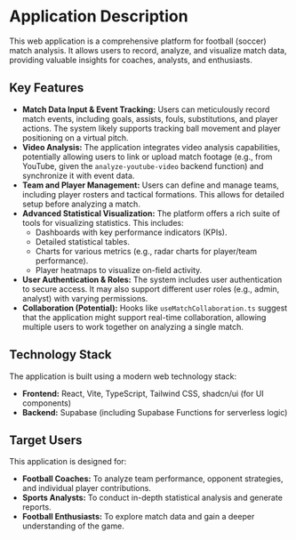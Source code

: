 # Application Description

This web application is a comprehensive platform for football (soccer) match analysis. It allows users to record, analyze, and visualize match data, providing valuable insights for coaches, analysts, and enthusiasts.

## Key Features

*   **Match Data Input & Event Tracking:** Users can meticulously record match events, including goals, assists, fouls, substitutions, and player actions. The system likely supports tracking ball movement and player positioning on a virtual pitch.
*   **Video Analysis:** The application integrates video analysis capabilities, potentially allowing users to link or upload match footage (e.g., from YouTube, given the `analyze-youtube-video` backend function) and synchronize it with event data.
*   **Team and Player Management:** Users can define and manage teams, including player rosters and tactical formations. This allows for detailed setup before analyzing a match.
*   **Advanced Statistical Visualization:** The platform offers a rich suite of tools for visualizing statistics. This includes:
    *   Dashboards with key performance indicators (KPIs).
    *   Detailed statistical tables.
    *   Charts for various metrics (e.g., radar charts for player/team performance).
    *   Player heatmaps to visualize on-field activity.
*   **User Authentication & Roles:** The system includes user authentication to secure access. It may also support different user roles (e.g., admin, analyst) with varying permissions.
*   **Collaboration (Potential):** Hooks like `useMatchCollaboration.ts` suggest that the application might support real-time collaboration, allowing multiple users to work together on analyzing a single match.

## Technology Stack

The application is built using a modern web technology stack:

*   **Frontend:** React, Vite, TypeScript, Tailwind CSS, shadcn/ui (for UI components)
*   **Backend:** Supabase (including Supabase Functions for serverless logic)

## Target Users

This application is designed for:

*   **Football Coaches:** To analyze team performance, opponent strategies, and individual player contributions.
*   **Sports Analysts:** To conduct in-depth statistical analysis and generate reports.
*   **Football Enthusiasts:** To explore match data and gain a deeper understanding of the game.
